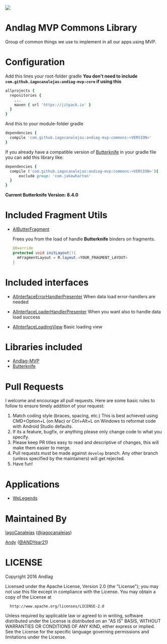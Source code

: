 [![](https://jitpack.io/v/iagocanalejas/andiag-mvp.svg)](https://jitpack.io/#iagocanalejas/andiag-mvp)

AndIag MVP Commons Library
=========
Group of common things we use to implement in all our apps using MVP.

# Configuration    
  Add this lines your root-folder gradle **You don't need to include ```com.github.iagocanalejas:andiag-mvp:core``` if using this**
  ```ruby
  allprojects {
    repositories {
      ...
      maven { url 'https://jitpack.io' }
    }
  }
  ```
  And this to your module-folder gradle
  ```ruby
  dependencies {
    compile 'com.github.iagocanalejas:andiag-mvp:commons:<VERSION>'
  }
  ```
  
  If you already have a compatible version of [Butterknife](https://github.com/JakeWharton/butterknife) in your gradle file you can add this library like:
  ```ruby
  dependencies {
    compile ('com.github.iagocanalejas:andiag-mvp:commons:<VERSION>'){
        exclude group: 'com.jakewharton'
    }
  }
  ```
  **Current Butterknife Version: 8.4.0**
  
# Included Fragment Utils
  - [AIButterFragment](commons/src/main/java/com/andiag/commons/fragments/AIButterFragment.java)
  
    Frees you from the load of handle **Butterknife** binders on fragments.
    
    ```java
    @Override
    protected void initLayout(){
      mFragmentLayout = R.layout.<YOUR_FRAGMENT_LAYOUT>
    }
    ```
    
# Included interfaces
  - [AIInterfaceErrorHandlerPresenter](commons/src/main/java/com/andiag/commons/interfaces/AIInterfaceErrorHandlerPresenter.java) When data load error-handlers are needed
  
  - [AIInterfaceLoaderHandlerPresenter](commons/src/main/java/com/andiag/commons/interfaces/AIInterfaceLoaderHandlerPresenter.java) When you want also to handle data load success
  
  - [AIInterfaceLoadingView](commons/src/main/java/com/andiag/commons/interfaces/AIInterfaceLoadingView.java) Basic loading view
  
# Libraries included
  - [AndIag-MVP](https://github.com/iagocanalejas/andiag-mvp)
  - [Butterknife](https://github.com/JakeWharton/butterknife)

# Pull Requests
I welcome and encourage all pull requests. Here are some basic rules to follow to ensure timely addition of your request:
  1. Match coding style (braces, spacing, etc.) This is best achieved using CMD+Option+L (on Mac) or Ctrl+Alt+L on Windows to reformat code with Android Studio defaults.
  2. If its a feature, bugfix, or anything please only change code to what you specify.
  3. Please keep PR titles easy to read and descriptive of changes, this will make them easier to merge.
  4. Pull requests _must_ be made against `develop` branch. Any other branch (unless specified by the maintainers) will get rejected.
  5. Have fun!

# Applications
  - [WeLegends](https://github.com/AndIag/WeLegends)
  
# Maintained By
[IagoCanalejas](https://github.com/iagocanalejas) ([@iagocanalejas](https://twitter.com/Iagocanalejas))

[Andy](https://github.com/andy135) ([@ANDYear21](https://twitter.com/ANDYear21))
    
LICENSE
============
  Copyright 2016 AndIag

  Licensed under the Apache License, Version 2.0 (the "License");
  you may not use this file except in compliance with the License.
  You may obtain a copy of the License at

      http://www.apache.org/licenses/LICENSE-2.0

  Unless required by applicable law or agreed to in writing, software
  distributed under the License is distributed on an "AS IS" BASIS,
  WITHOUT WARRANTIES OR CONDITIONS OF ANY KIND, either express or implied.
  See the License for the specific language governing permissions and
  limitations under the License.

    
